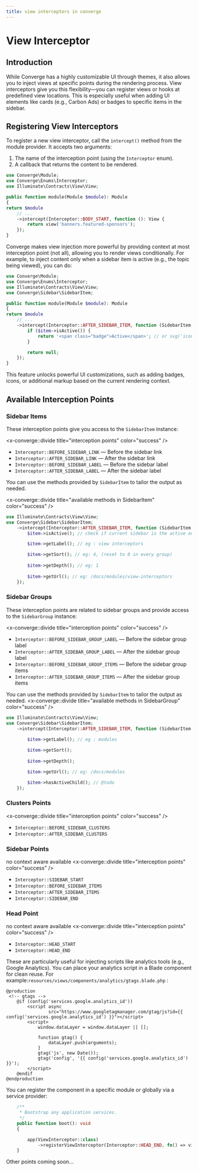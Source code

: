 ```yaml
---
title: view interceptors in converge
---
```

# View Interceptor

## Introduction

While Converge has a highly customizable UI through themes, it also allows you to inject views at specific points during the rendering process. View interceptors give you this flexibility—you can register views or hooks at predefined view locations. This is especially useful when adding UI elements like cards (e.g., Carbon Ads) or badges to specific items in the sidebar.

## Registering View Interceptors

To register a new view interceptor, call the `intercept()` method from the module provider. It accepts two arguments:

1. The name of the interception point (using the `Interceptor` enum).
2. A callback that returns the content to be rendered.

```php
use Converge\Module;
use Converge\Enums\Interceptor;
use Illuminate\Contracts\View\View;

public function module(Module $module): Module
{
return $module
    // ...
    ->intercept(Interceptor::BODY_START, function (): View {
        return view('banners.featured-sponsors');
    });
}
```

Converge makes view injection more powerful by providing context at most interception point (not all), allowing you to render views conditionally. For example, to inject content only when a sidebar item is active (e.g., the topic being viewed), you can do:

```php
use Converge\Module;
use Converge\Enums\Interceptor;
use Illuminate\Contracts\View\View;
use Converge\Sidebar\SidebarItem;

public function module(Module $module): Module
{
return $module
    // ...
    ->intercept(Interceptor::AFTER_SIDEBAR_ITEM, function (SidebarItem $item): View|string|null {
        if ($item->isActive()) {
            return '<span class="badge">Active</span>'; // or svg('icon-name') etc.
        }

        return null;
    });
}
```

This feature unlocks powerful UI customizations, such as adding badges, icons, or additional markup based on the current rendering context.

## Available Interception Points

### Sidebar Items



These interception points give you access to the `SidebarItem` instance:

<x-converge::divide
    title="interception points"
    color="success"
/>

* `Interceptor::BEFORE_SIDEBAR_LINK` — Before the sidebar link
* `Interceptor::AFTER_SIDEBAR_LINK` — After the sidebar link
* `Interceptor::BEFORE_SIDEBAR_LABEL` — Before the sidebar label
* `Interceptor::AFTER_SIDEBAR_LABEL` — After the sidebar label

You can use the methods provided by `SidebarItem` to tailor the output as needed.

<x-converge::divide
    title="available methods in SidebarItem"
    color="success"
/>

```php
use Illuminate\Contracts\View\View;
use Converge\Sidebar\SidebarItem;
    ->intercept(Interceptor::AFTER_SIDEBAR_ITEM, function (SidebarItem $item): View|string|null {
        $item->isActive(); // check if current sidebar is the active one 

        $item->getLabel(); // eg : view interceptors

        $item->getSort(); // eg: 4, (reset to 0 in every group)
        
        $item->getDepth(); // eg: 1
        
        $item->getUrl(); // eg: /docs/modules/view-interceptors
    });
```
### Sidebar Groups 

These interception points are related to sidebar groups and provide access to the `SidebarGroup` instance:

<x-converge::divide
    title="interception points"
    color="success"
/>

* `Interceptor::BEFORE_SIDEBAR_GROUP_LABEL` — Before the sidebar group label
* `Interceptor::AFTER_SIDEBAR_GROUP_LABEL` — After the sidebar group label
* `Interceptor::BEFORE_SIDEBAR_GROUP_ITEMS` — Before the sidebar group items
* `Interceptor::AFTER_SIDEBAR_GROUP_ITEMS` — After the sidebar group items

You can use the methods provided by `SidebarItem` to tailor the output as needed.
<x-converge::divide
    title="available methods in SidebarGroup"
    color="success"
/>

```php
use Illuminate\Contracts\View\View;
use Converge\Sidebar\SidebarItem;
    ->intercept(Interceptor::AFTER_SIDEBAR_ITEM, function (SidebarItem $item): View|string|null {
        
        $item->getLabel(); // eg : modules

        $item->getSort(); 
        
        $item->getDepth(); 

        $item->getUrl(); // eg: /docs/modules

        $item->hasActiveChild(); // @todo 
    });
```
### Clusters Points

<x-converge::divide
    title="interception points"
    color="success"
/>

* `Interceptor::BEFORE_SIDEBAR_CLUSTERS` 
* `Interceptor::AFTER_SIDEBAR_CLUSTERS`

### Sidebar Points

no context aware available
<x-converge::divide
    title="interception points"
    color="success"
/>

* `Interceptor::SIDEBAR_START` 
* `Interceptor::BEFORE_SIDEBAR_ITEMS`
* `Interceptor::AFTER_SIDEBAR_ITEMS`
* `Interceptor::SIDEBAR_END`

### Head Point 

no context aware available
<x-converge::divide
    title="interception points"
    color="success"
/>

* `Interceptor::HEAD_START` 
* `Interceptor::HEAD_END`

These are particularly useful for injecting scripts like analytics tools (e.g., Google Analytics).
You can place your analytics script in a Blade component for clean reuse. For example:``resources/views/components/analytics/gtags.blade.php`` : 

```blade
@production
 <!-- gtags -->
    @if (config('services.google.analytics_id'))
        <script async
                src="https://www.googletagmanager.com/gtag/js?id={{ config('services.google.analytics_id') }}"></script>
        <script>
            window.dataLayer = window.dataLayer || [];

            function gtag() {
                dataLayer.push(arguments);
            }
            gtag('js', new Date());
            gtag('config', '{{ config('services.google.analytics_id') }}');
        </script>
    @endif
@endproduction
```

You can register the component in a specific module or globally via a service provider:

```php
    /**
     * Bootstrap any application services.
     */
    public function boot(): void
    {

        app(ViewInterceptor::class)
            ->registerViewInterceptor(Interceptor::HEAD_END, fn() => view('components.analytics.gtags'));
    }
```

Other points coming soon... 



